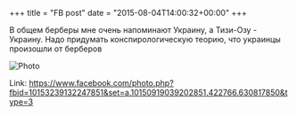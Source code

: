 +++
title = "FB post"
date = "2015-08-04T14:00:32+00:00"
+++

В общем берберы мне очень напоминают Украину, а Тизи-Озу - Украину. Надо придумать конспирологическую теорию, что украинцы произошли от берберов

![Photo](https://scontent.xx.fbcdn.net/v/t1.0-0/s130x130/11217664_10153239132247851_7495965065387586488_n.jpg?oh=d64216910c1665ee83aedf9e49b3a29f&oe=599FB1E7)


Link: https://www.facebook.com/photo.php?fbid=10153239132247851&set=a.10150919039202851.422766.630817850&type=3
